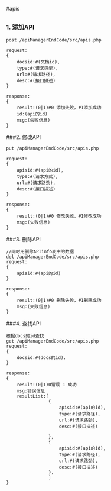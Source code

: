 #apis
##

### 1. <a name='add'>添加API</a>

	post /apiManagerEndCode/src/apis.php

	request:
	{
		docsid:#(文档id),
		type:#(请求类型),
		url:#(请求路径),
		desc:#(接口描述)
	}

	response:
	{
		result:(0|1)#0 添加失败，#1添加成功
		id:(api的id)
		msg:(失败信息)
	}


###2. <a name='change'>修改API</a>

	put /apiManagerEndCode/src/apis.php

	request:
	{
		apisid:#(api的id),
		type:#(请求方式),
		url:#(请求路劲),
		desc:#(接口描述)
	}
	
	response:
	{
		result:(0|1)#0 修改失败，#1修改成功
		msg:(失败信息)
	}

###3. <a name='del'>删除API</a>

	//同时用删除APIinfo表中的数据
	del /apiManagerEndCode/src/apis.php
	request:
	{
		apisid:#(api的id)
	}
	
	response:
	{
		result:(0|1)#0 删除失败，#1删除成功
		msg:(失败信息)
	}


###4. <a name='query'>查找API</a>

	根据docs的id查找
	get /apiManagerEndCode/src/apis.php
	request:
	{
		docsid:#(docs的id)，
	}
	
	response:
	{
		result:(0|1)0错误 1 成功
		msg:错误信息
		resultList:[
					{
						apisid:#(api的id),
						type:#(请求路径),
						url:#(请求路劲),
						desc:#(接口描述)
						
					},
					{
						apisid:#(api的id),
						type:#(请求路径),
						url:#(请求路劲),
						desc:#(接口描述)
					},
					]
	}

##
